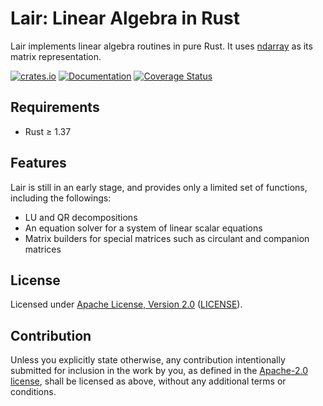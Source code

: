 # Lair: Linear Algebra in Rust

Lair implements linear algebra routines in pure Rust. It uses [ndarray] as its
matrix representation.

[ndarray]: https://github.com/bluss/ndarray

[![crates.io](https://img.shields.io/crates/v/lair)](https://crates.io/crates/lair)
[![Documentation](https://docs.rs/lair/badge.svg)](https://docs.rs/lair)
[![Coverage Status](https://codecov.io/gh/vinesystems/lair/branch/master/graphs/badge.svg)](https://codecov.io/gh/vinesystems/lair)

## Requirements

* Rust ≥ 1.37

## Features

Lair is still in an early stage, and provides only a limited set of functions,
including the followings:

* LU and QR decompositions
* An equation solver for a system of linear scalar equations
* Matrix builders for special matrices such as circulant and companion matrices

## License

Licensed under [Apache License, Version 2.0][apache-license]
([LICENSE](LICENSE)).

## Contribution

Unless you explicitly state otherwise, any contribution intentionally submitted
for inclusion in the work by you, as defined in the [Apache-2.0
license][apache-license], shall be licensed as above, without any additional
terms or conditions.

[apache-license]: http://www.apache.org/licenses/LICENSE-2.0
